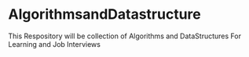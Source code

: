 # AlgorithmsandDatastructure

This Respository will be collection of Algorithms and DataStructures For Learning and Job Interviews

